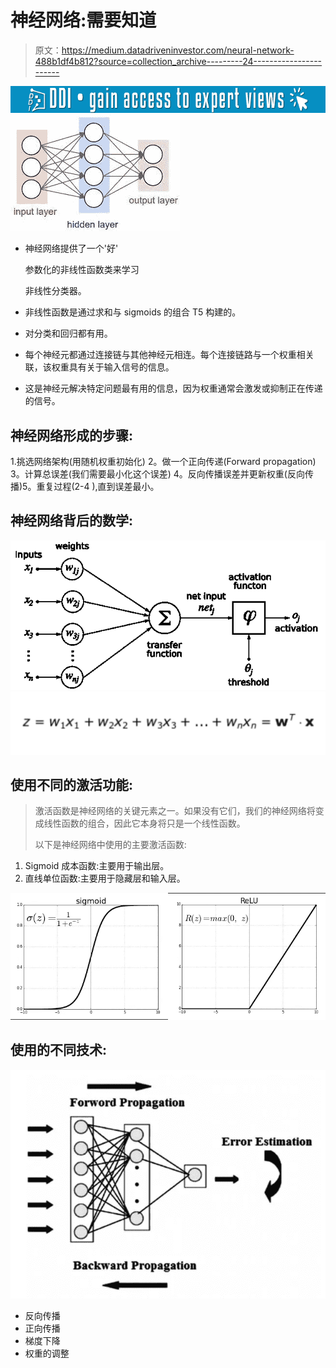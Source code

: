 # 神经网络:需要知道

> 原文：<https://medium.datadriveninvestor.com/neural-network-488b1df4b812?source=collection_archive---------24----------------------->

[![](img/7d2912091cd26a584b4eb9263ee51923.png)](http://www.track.datadriveninvestor.com/1B9E)![](img/70c928f76ff58aa8cc87630851469ee6.png)

*   神经网络提供了一个'好'

    参数化的非线性函数类来学习

    非线性分类器。
*   非线性函数是通过求和与 sigmoids 的组合
    T5 构建的。
*   对分类和回归都有用。
*   每个神经元都通过连接链与其他神经元相连。每个连接链路与一个权重相关联，该权重具有关于输入信号的信息。
*   这是神经元解决特定问题最有用的信息，因为权重通常会激发或抑制正在传递的信号。

## 神经网络形成的步骤:

1.挑选网络架构(用随机权重初始化)
2。做一个正向传递(Forward propagation)
3。计算总误差(我们需要最小化这个误差)
4。反向传播误差并更新权重(反向传播)5。重复过程(2-4 ),直到误差最小。

## 神经网络背后的数学:

![](img/dc3ce72d44895f0763b5501cf07660cf.png)![](img/d0e8ac5c571178537fe86ab8b938213c.png)

## 使用不同的激活功能:

> 激活函数是神经网络的关键元素之一。如果没有它们，我们的神经网络将变成线性函数的组合，因此它本身将只是一个线性函数。
> 
> 以下是神经网络中使用的主要激活函数:

1.  Sigmoid 成本函数:主要用于输出层。
2.  直线单位函数:主要用于隐藏层和输入层。

![](img/65005d0bfcd3d8ce2dcf96a8f2b07b5d.png)

## 使用的不同技术:

![](img/0f6d3a2e7711a28e3a4e4e8c23303f23.png)

*   反向传播
*   正向传播
*   梯度下降
*   权重的调整